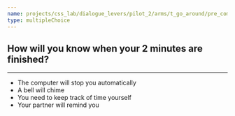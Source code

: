 ```yaml
---
name: projects/css_lab/dialogue_levers/pilot_2/arms/t_go_around/pre_comp_timer.md
type: multipleChoice
---
```


## How will you know when your 2 minutes are finished?

---

- The computer will stop you automatically
- A bell will chime
- You need to keep track of time yourself
- Your partner will remind you
